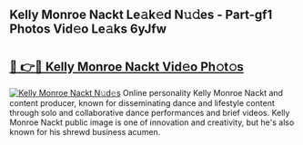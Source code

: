 ## Kelly Monroe Nackt Le𝚊k𝚎d N𝚞𝚍es - Part-gf1 Photos Vid𝚎o Le𝚊ks 6yJfw

# <h2><a href="http://fb8kg4f.evod.top/?m=Kelly+Monroe+Nackt">🔗 👉🔴 Kelly Monroe Nackt Vid𝚎o Ph𝚘t𝚘s</a></h2>

[![Kelly Monroe Nackt N𝚞d𝚎s](https://i.imgur.com/8V9OHl7.gif)](http://fb8kg4f.evod.top/?m=Kelly+Monroe+Nackt)
Online personality Kelly Monroe Nackt and content producer, known for disseminating dance and lifestyle content through solo and collaborative dance performances and brief videos. Kelly Monroe Nackt public image is one of innovation and creativity, but he's also known for his shrewd business acumen. 
